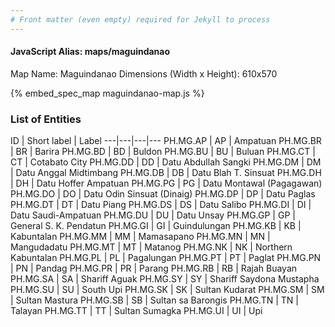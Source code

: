 ```yaml
---
# Front matter (even empty) required for Jekyll to process
---
```


#### JavaScript Alias: maps/maguindanao

Map Name: Maguindanao
Dimensions (Width x Height): 610x570



{% embed_spec_map maguindanao-map.js %}

### List of Entities

ID | Short label | Label
---|---|---|---
PH.MG.AP | AP | Ampatuan
PH.MG.BR | BR | Barira
PH.MG.BD | BD | Buldon
PH.MG.BU | BU | Buluan
PH.MG.CT | CT | Cotabato City
PH.MG.DD | DD | Datu Abdullah Sangki
PH.MG.DM | DM | Datu Anggal Midtimbang
PH.MG.DB | DB | Datu Blah T. Sinsuat
PH.MG.DH | DH | Datu Hoffer Ampatuan
PH.MG.PG | PG | Datu Montawal (Pagagawan)
PH.MG.DO | DO | Datu Odin Sinsuat (Dinaig)
PH.MG.DP | DP | Datu Paglas
PH.MG.DT | DT | Datu Piang
PH.MG.DS | DS | Datu Salibo
PH.MG.DI | DI | Datu Saudi-Ampatuan
PH.MG.DU | DU | Datu Unsay
PH.MG.GP | GP | General S. K. Pendatun
PH.MG.GI | GI | Guindulungan
PH.MG.KB | KB | Kabuntalan
PH.MG.MM | MM | Mamasapano
PH.MG.MN | MN | Mangudadatu
PH.MG.MT | MT | Matanog
PH.MG.NK | NK | Northern Kabuntalan
PH.MG.PL | PL | Pagalungan
PH.MG.PT | PT | Paglat
PH.MG.PN | PN | Pandag
PH.MG.PR | PR | Parang
PH.MG.RB | RB | Rajah Buayan
PH.MG.SA | SA | Shariff Aguak
PH.MG.SY | SY | Shariff Saydona Mustapha
PH.MG.SU | SU | South Upi
PH.MG.SK | SK | Sultan Kudarat
PH.MG.SM | SM | Sultan Mastura
PH.MG.SB | SB | Sultan sa Barongis
PH.MG.TN | TN | Talayan
PH.MG.TT | TT | Sultan Sumagka
PH.MG.UI | UI | Upi